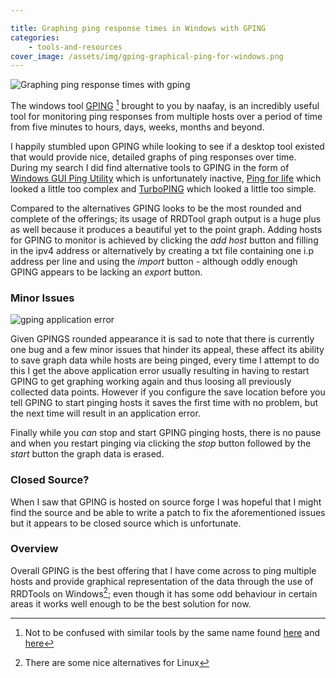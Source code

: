 ```yaml
---

title: Graphing ping response times in Windows with GPING
categories:
    - tools-and-resources
cover_image: /assets/img/gping-graphical-ping-for-windows.png
---
```


![Graphing ping response times with gping](/assets/img/gping-graphical-ping-for-windows.png "Graphing ping response times with gping")

The windows tool [GPING](http://sourceforge.net/projects/gping/) [^1] brought to you by naafay, is an incredibly useful tool for monitoring ping responses from multiple hosts over a period of time from five minutes to hours, days, weeks, months and beyond.

I happily stumbled upon GPING while looking to see if a desktop tool existed that would provide nice, detailed graphs of ping responses over time. During my search I did find alternative tools to GPING in the form of [Windows GUI Ping Utility](http://sourceforge.net/projects/pingutil/) which is unfortunately inactive, [Ping for life](http://sourceforge.net/projects/pingforlife/) which looked a little too complex and [TurboPING](http://sourceforge.net/projects/turboping/) which  looked a little too simple.

Compared to the alternatives GPING looks to be the most rounded and complete of the offerings; its usage of RRDTool graph output is a huge plus as well because it produces a beautiful yet to the point graph. Adding hosts for GPING to monitor is achieved by clicking the *add host* button and filling in the ipv4 address or alternatively by creating a txt file containing one i.p address per line and using the *import* button - although oddly enough GPING appears to be lacking an *export* button.

### Minor Issues

![gping application error](/assets/img/gping-application-error.png "gping application error")

Given GPINGS rounded appearance it is sad to note that there is currently one bug and a few minor issues that hinder its appeal, these affect its ability to save graph data while hosts are being pinged, every time I attempt to do this I get the above application error usually resulting in having to restart GPING to get graphing working again and thus loosing all previously collected data points. However if you configure the save location before you tell GPING to start pinging hosts it saves the first time with no problem, but the next time will result in an application error.

Finally while you *can* stop and start GPING pinging hosts, there is no pause and when you restart pinging via clicking the *stop* button followed by the *start* button the graph data is erased.

### Closed Source?

When I saw that GPING is hosted on source forge I was hopeful that I might find the source and be able to write a patch to fix the aforementioned issues but it appears to be closed source which is unfortunate.

### Overview

Overall GPING is the best offering that I have come across to ping multiple hosts and provide graphical representation of the data through the use of RRDTools on Windows[^2]; even though it has some odd behaviour in certain areas it works well enough to be the best solution for now.

[^1]: Not to be confused with similar tools by the same name found [here](http://www.gping.com/) and [here](https://github.com/mastahyeti/gping)
[^2]: There are some nice alternatives for Linux
